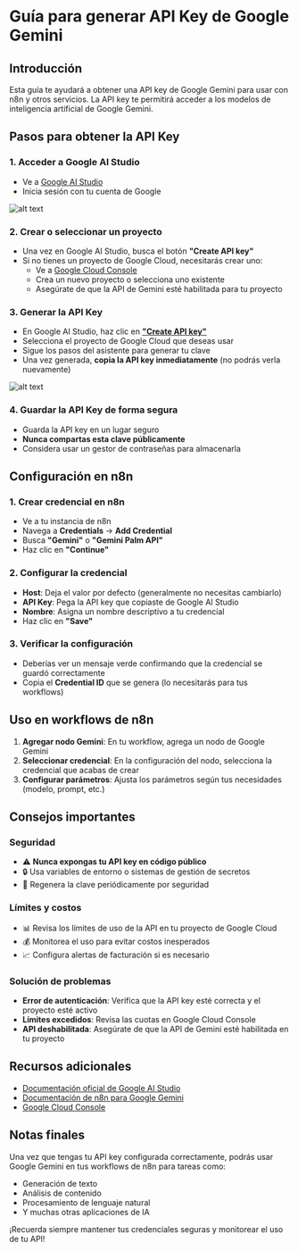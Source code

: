 # Guía para generar API Key de Google Gemini

## Introducción
Esta guía te ayudará a obtener una API key de Google Gemini para usar con n8n y otros servicios. La API key te permitirá acceder a los modelos de inteligencia artificial de Google Gemini.

## Pasos para obtener la API Key

### 1. Acceder a Google AI Studio
- Ve a [Google AI Studio](https://aistudio.google.com/)
- Inicia sesión con tu cuenta de Google

![alt text](assets/google-gemini/google-gemini-dashboard.png)

### 2. Crear o seleccionar un proyecto
- Una vez en Google AI Studio, busca el botón **"Create API key"**
- Si no tienes un proyecto de Google Cloud, necesitarás crear uno:
  - Ve a [Google Cloud Console](https://console.cloud.google.com/)
  - Crea un nuevo proyecto o selecciona uno existente
  - Asegúrate de que la API de Gemini esté habilitada para tu proyecto

### 3. Generar la API Key
- En Google AI Studio, haz clic en [**"Create API key"**](https://aistudio.google.com/apikey)
- Selecciona el proyecto de Google Cloud que deseas usar
- Sigue los pasos del asistente para generar tu clave
- Una vez generada, **copia la API key inmediatamente** (no podrás verla nuevamente)

![alt text](assets/google-gemini/google-gemini-create-api-key.png)

### 4. Guardar la API Key de forma segura
- Guarda la API key en un lugar seguro
- **Nunca compartas esta clave públicamente**
- Considera usar un gestor de contraseñas para almacenarla

## Configuración en n8n

### 1. Crear credencial en n8n
- Ve a tu instancia de n8n
- Navega a **Credentials** → **Add Credential**
- Busca **"Gemini"** o **"Gemini Palm API"**
- Haz clic en **"Continue"**

### 2. Configurar la credencial
- **Host**: Deja el valor por defecto (generalmente no necesitas cambiarlo)
- **API Key**: Pega la API key que copiaste de Google AI Studio
- **Nombre**: Asigna un nombre descriptivo a tu credencial
- Haz clic en **"Save"**

### 3. Verificar la configuración
- Deberías ver un mensaje verde confirmando que la credencial se guardó correctamente
- Copia el **Credential ID** que se genera (lo necesitarás para tus workflows)

## Uso en workflows de n8n

1. **Agregar nodo Gemini**: En tu workflow, agrega un nodo de Google Gemini
2. **Seleccionar credencial**: En la configuración del nodo, selecciona la credencial que acabas de crear
3. **Configurar parámetros**: Ajusta los parámetros según tus necesidades (modelo, prompt, etc.)

## Consejos importantes

### Seguridad
- ⚠️ **Nunca expongas tu API key en código público**
- 🔒 Usa variables de entorno o sistemas de gestión de secretos
- 🔄 Regenera la clave periódicamente por seguridad

### Límites y costos
- 📊 Revisa los límites de uso de la API en tu proyecto de Google Cloud
- 💰 Monitorea el uso para evitar costos inesperados
- 📈 Configura alertas de facturación si es necesario

### Solución de problemas
- **Error de autenticación**: Verifica que la API key esté correcta y el proyecto esté activo
- **Límites excedidos**: Revisa las cuotas en Google Cloud Console
- **API deshabilitada**: Asegúrate de que la API de Gemini esté habilitada en tu proyecto

## Recursos adicionales

- [Documentación oficial de Google AI Studio](https://ai.google.dev/)
- [Documentación de n8n para Google Gemini](https://docs.n8n.io/)
- [Google Cloud Console](https://console.cloud.google.com/)

## Notas finales

Una vez que tengas tu API key configurada correctamente, podrás usar Google Gemini en tus workflows de n8n para tareas como:
- Generación de texto
- Análisis de contenido
- Procesamiento de lenguaje natural
- Y muchas otras aplicaciones de IA

¡Recuerda siempre mantener tus credenciales seguras y monitorear el uso de tu API!